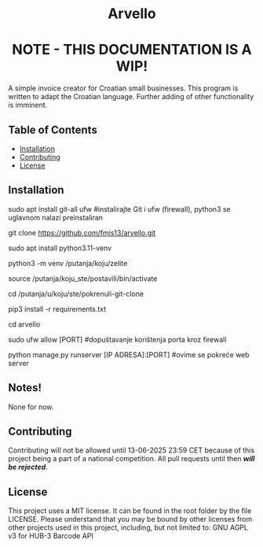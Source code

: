 # <center>**Arvello**</center>
# <center>**NOTE - THIS DOCUMENTATION IS A WIP!**</center>

A simple invoice creator for Croatian small businesses.
This program is written to adapt the Croatian language. Further adding of other functionality is imminent. 

## Table of Contents

- [Installation](#installation)
- [Contributing](#contributing)
- [License](#license)

## Installation

sudo apt install git-all ufw #instalirajte Git i ufw (firewall), python3 se uglavnom nalazi preinstaliran

git clone https://github.com/fmis13/arvello.git

sudo apt install python3.11-venv

python3 -m venv /putanja/koju/zelite

source /putanja/koju_ste/postavili/bin/activate

cd /putanja/u/koju/ste/pokrenuli-git-clone

pip3 install -r requirements.txt

cd arvello

sudo ufw allow [PORT] #dopuštavanje korištenja porta kroz firewall

python manage.py runserver [IP ADRESA]:[PORT] #ovime se pokreće web server

## Notes!
None for now.
## Contributing

Contributing will not be allowed until 13-06-2025 23:59 CET because of this project being a part of a national competition.
All pull requests until then ***will be rejected***.

## License

This project uses a MIT license. It can be found in the root folder by the file LICENSE. Please understand that you may be bound by other licenses from other projects used in this project, including, but not limited to:
GNU AGPL v3 for HUB-3 Barcode API

